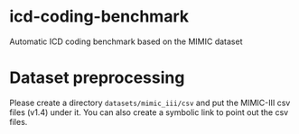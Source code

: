 # icd-coding-benchmark
Automatic ICD coding benchmark based on the MIMIC dataset


# Dataset preprocessing
Please create a directory `datasets/mimic_iii/csv` and put the MIMIC-III csv files (v1.4) under it. You can also create a symbolic link to point out the csv files.
